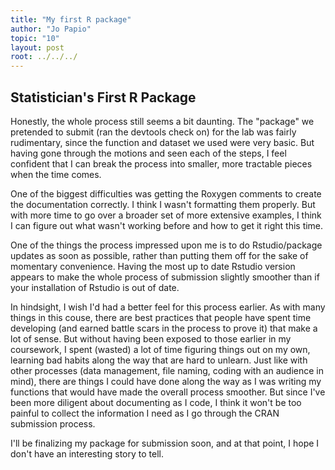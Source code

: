 ```yaml
---
title: "My first R package"
author: "Jo Papio"
topic: "10"
layout: post
root: ../../../
---
```


## Statistician's First R Package

Honestly, the whole process still seems a bit daunting. The "package" we pretended to submit (ran the devtools check on) for the lab was fairly rudimentary, since the function and dataset we used were very basic. But having gone through the motions and seen each of the steps, I feel confident that I can break the process into smaller, more tractable pieces when the time comes. 

One of the biggest difficulties was getting the Roxygen comments to create the documentation correctly. I think I wasn't formatting them properly. But with more time to go over a broader set of more extensive examples, I think I can figure out what wasn't working before and how to get it right this time.

One of the things the process impressed upon me is to do Rstudio/package updates as soon as possible, rather than putting them off for the sake of momentary convenience. Having the most up to date Rstudio version appears to make the whole process of submission slightly smoother than if your installation of Rstudio is out of date.

In hindsight, I wish I'd had a better feel for this process earlier. As with many things in this couse, there are best practices that people have spent time developing (and earned battle scars in the process to prove it) that make a lot of sense. But without having been exposed to those earlier in my coursework, I spent (wasted) a lot of time figuring things out on my own, learning bad habits along the way that are hard to unlearn. Just like with other processes (data management, file naming, coding with an audience in mind), there are things I could have done along the way as I was writing my functions that would have made the overall process smoother. But since I've been more diligent about documenting as I code, I think it won't be too painful to collect the information I need as I go through the CRAN submission process.

I'll be finalizing my package for submission soon, and at that point, I hope I don't have an interesting story to tell. 
